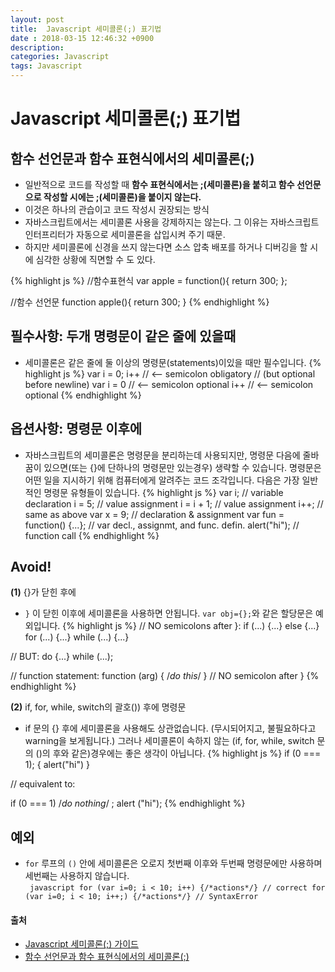 ```yaml
---
layout: post
title:  Javascript 세미콜론(;) 표기법
date : 2018-03-15 12:46:32 +0900
description: 
categories: Javascript
tags: Javascript
---
```


# Javascript 세미콜론(;) 표기법
## 함수 선언문과 함수 표현식에서의 세미콜론(;)
- 일반적으로 코드를 작성할 때 **함수 표현식에서는 ;(세미콜론)을 붙히고 함수 선언문으로 작성할 시에는 ;(세미콜론)을 붙이지 않는다.** 
- 이것은 하나의 관습이고 코드 작성시 권장되는 방식
- 자바스크립트에서는 세미콜론 사용을 강제하지는 않는다. 그 이유는 자바스크립트 인터프리터가 자동으로 세미콜론을 삽입시켜 주기 때문.
- 하지만 세미콜론에 신경을 쓰지 않는다면 소스 압축 배포를 하거나 디버깅을 할 시에 심각한 상황에 직면할 수 도 있다.

{% highlight js %}
//함수표현식
var apple = function(){
 return 300;
};

//함수 선언문
function apple(){
 return 300;
}
{% endhighlight %}


## 필수사항: 두개 명령문이 같은 줄에 있을때
- 세미콜론은 같은 줄에 둘 이상의 명령문(statements)이있을 때만 필수입니다.
{% highlight js %}
var i = 0; i++        // <-- semicolon obligatory
                      //     (but optional before newline)
var i = 0             // <-- semicolon optional
    i++               // <-- semicolon optional
{% endhighlight %}

## 옵션사항: 명령문 이후에
- 자바스크립트의 세미콜론은 명령문을 분리하는데 사용되지만, 명령문 다음에 줄바꿈이 있으면(또는 {}에 단하나의 명령문만 있는경우) 생략할 수 있습니다.
명령문은 어떤 일을 지시하기 위해 컴퓨터에게 알려주는 코드 조각입니다. 다음은 가장 일반적인 명령문 유형들이 있습니다.
{% highlight js %}
var i;                        // variable declaration
i = 5;                        // value assignment
i = i + 1;                    // value assignment
i++;                          // same as above
var x = 9;                    // declaration & assignment
var fun = function() {...};   // var decl., assignmt, and func. defin.
alert("hi");                  // function call
{% endhighlight %}

## Avoid!
**(1)** {}가 닫힌 후에  
- `}` 이 닫힌 이후에 세미콜론을 사용하면 안됩니다. `var obj={};`와 같은 할당문은 예외입니다.
{% highlight js %}
// NO semicolons after }:
if  (...) {...} else {...}
for (...) {...}
while (...) {...}

// BUT:
do {...} while (...);

// function statement: 
function (arg) { /*do this*/ } // NO semicolon after }
{% endhighlight %}

  

**(2)** if, for, while, switch의 괄호()) 후에 명령문
- if 문의 {} 후에 세미콜론을 사용해도 상관없습니다. (무시되어지고, 불필요하다고 warning을 보게됩니다.) 그러나 세미콜론이 속하지 않는 (if, for, while, switch 문의 ()의 후와 같은)경우에는 좋은 생각이 아닙니다.
{% highlight js %}
if (0 === 1); { alert("hi") }

// equivalent to:

if (0 === 1) /*do nothing*/ ;
alert ("hi");
{% endhighlight %}

  
## 예외
- `for` 루프의 `()` 안에 세미콜론은 오로지 첫번째 이후와 두번째 명령문에만 사용하며 세번째는 사용하지 않습니다.  
` javascript for (var i=0; i < 10; i++) {/*actions*/} // correct for (var i=0; i < 10; i++;) {/*actions*/} // SyntaxError`



#### 출처
- [Javascript 세미콜론(;) 가이드](http://webframeworks.kr/tutorials/translate/javascript-semicolon/)
- [함수 선언문과 함수 표현식에서의 세미콜론(;)](http://webclub.tistory.com/16)